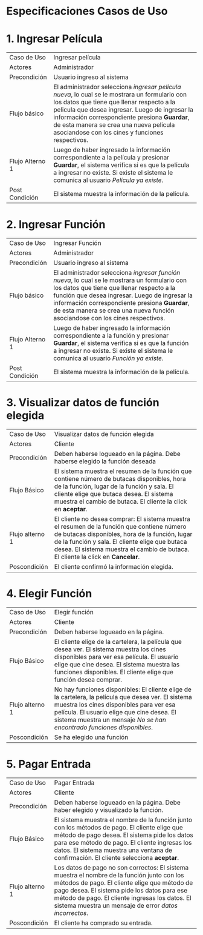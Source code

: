 # Especificaciones Casos de Uso

# 1. Ingresar Película

<table>
  <tr>
    <td>Caso de Uso</td>
    <td>Ingresar película</td>
  </tr>
  <tr>
    <td>Actores</td>
    <td>Administrador</td>
  </tr>
  <tr>
    <td>Precondición</td>
    <td>Usuario ingreso al sistema</td>
  </tr>
  <tr>
    <td>Flujo básico</td>
    <td>El administrador selecciona <i>ingresar película nueva</i>, lo cual se le mostrara un formulario con los datos que tiene que llenar respecto a la pelicula que desea ingresar. Luego de ingresar la información  correspondiente presiona <b>Guardar</b>, de esta manera se crea una nueva pelicula asociandose con los cines y funciones respectivos.</td>
  </tr>
  <tr>
    <td>Flujo Alterno 1</td>
    <td>Luego de haber ingresado la información  correspondiente a la película y presionar <b>Guardar</b>, el sistema verifica si es que la película a ingresar no existe. Si existe el sistema le comunica al usuario <i>Película ya existe</i>.</td>
  </tr>
  <tr>
    <td>Post Condición</td>
    <td>El sistema muestra la información de la película.</td>
  </tr>
</table>


# 2. Ingresar Función

<table>
  <tr>
    <td>Caso de Uso</td>
    <td>Ingresar Función</td>
  </tr>
  <tr>
    <td>Actores</td>
    <td>Administrador</td>
  </tr>
  <tr>
    <td>Precondición</td>
    <td>Usuario ingreso al sistema</td>
  </tr>
  <tr>
    <td>Flujo básico</td>
    <td>El administrador selecciona <i>ingresar función nueva</i>, lo cual se le mostrara un formulario con los datos que tiene que llenar respecto a la función que desea ingresar. Luego de ingresar la información  correspondiente presiona <b>Guardar</b>, de esta manera se crea una nueva función asociandose con los cines respectivos.</td>
  </tr>
  <tr>
    <td>Flujo Alterno 1</td>
    <td>Luego de haber ingresado la información  correspondiente a la función y presionar <b>Guardar</b>, el sistema verifica si es que la función a ingresar no existe. Si existe el sistema le comunica al usuario <i>Función ya existe</i>.</td>
  </tr>
  <tr>
    <td>Post Condición</td>
    <td>El sistema muestra la información de la película.</td>
  </tr>
</table>


# 3. Visualizar datos de función elegida

<table>
  <tr>
    <td>Caso de Uso</td>
    <td>Visualizar datos de función elegida</td>
  </tr>
  <tr>
    <td>Actores</td>
    <td>Cliente</td>
  </tr>
  <tr>
    <td>Precondición</td>
    <td>Deben haberse logueado en la página. Debe haberse elegido la función deseada</td>
  </tr>
  <tr>
    <td>Flujo Básico</td>
    <td>El sistema muestra el resumen de la función que contiene número de butacas disponibles, hora de la función, lugar de la función y sala. El cliente elige que butaca desea. El sistema muestra el cambio de butaca. El cliente la click en <b>aceptar</b>.</td>
  </tr>
  <tr>
    <td>Flujo alterno 1</td>
    <td> El cliente no desea comprar: El sistema muestra el resumen de la función que contiene número de butacas disponibles, hora de la función, lugar de la función y sala. El cliente elige que butaca desea. El sistema muestra el cambio de butaca. El cliente la click en <b>Cancelar</b>.</td>
  </tr>
  <tr>
    <td>Poscondición</td>
    <td>El cliente confirmó la información elegida.</td>
  </tr>
</table>


# 4. Elegir Función

<table>
  <tr>
    <td>Caso de Uso</td>
    <td>Elegir función</td>
  </tr>
  <tr>
    <td>Actores</td>
    <td>Cliente</td>
  </tr>
  <tr>
    <td>Precondición</td>
    <td>Deben haberse logueado en la página.</td>
  </tr>
  <tr>
    <td>Flujo Básico</td>
    <td>El cliente elige de la cartelera, la película que desea ver. El sistema muestra los cines disponibles para ver esa película. El usuario elige que cine desea. El sistema muestra las funciones disponibles. El cliente elige que función desea comprar.</td>
  </tr>
  <tr>
    <td>Flujo alterno 1</td>
    <td>No hay funciones disponibles: El cliente elige de la cartelera, la película que desea ver. El sistema muestra los cines disponibles para ver esa película. El usuario elige que cine desea. El sistema muestra un mensaje <i>No se han encontrado funciones disponibles</i>.</td>
  </tr>
  <tr>
    <td>Poscondición</td>
    <td>Se ha elegido una función</td>
  </tr>
</table>

# 5. Pagar Entrada

<table>
  <tr>
    <td>Caso de Uso</td>
    <td>Pagar Entrada</td>
  </tr>
  <tr>
    <td>Actores</td>
    <td>Cliente</td>
  </tr>
  <tr>
    <td>Precondición</td>
    <td>Deben haberse logueado en la página. Debe haber elegido y visualizado la función.</td>
  </tr>
  <tr>
    <td>Flujo Básico</td>
    <td>El sistema muestra el nombre de la función junto con los métodos de pago. El cliente elige que método de pago desea. El sistema pide los datos para ese método de pago. El cliente ingresas los datos. El sistema muestra una ventana de confirmación. El cliente selecciona <b>aceptar</b>.</td>
  </tr>
  <tr>
    <td>Flujo alterno 1</td>
    <td>Los datos de pago no son correctos: El sistema muestra el nombre de la función junto con los métodos de pago. El cliente elige que método de pago desea. El sistema pide los datos para ese método de pago. El cliente ingresas los datos. El sistema muestra un mensaje de error <i>datos incorrectos</i>.</td>
  </tr>
  <tr>
    <td>Poscondición</td>
    <td>El cliente ha comprado su entrada.</td>
  </tr>
</table>
